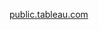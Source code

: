 [public.tableau.com](https://public.tableau.com/views/Project1_16224103638990/sheet3?:language=en-US&:display_count=n&:origin=viz_share_link)
